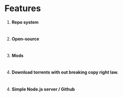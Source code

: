 # Features

1) #### Repo system
![]()

2) #### Open-source
![]()

3) #### Mods
![]()

4) #### Download torrents with out breaking copy right law.
![]()

4) #### Simple Node.js server / Github
![]()